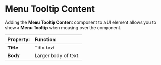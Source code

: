 # Menu Tooltip Content

Adding the **Menu Tooltip Content** component to a UI element allows you to show a **Menu Tooltip** when mousing over the component.

|**Property:** |**Function:** |
|:---|:---|
|**Title** |Title text. |
|**Body** |Larger body of text. |
